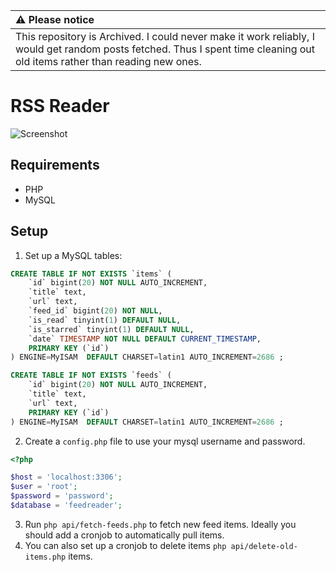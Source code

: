 | :warning: Please notice          |
|:---------------------------|
| This repository is Archived. I could never make it work reliably, I would get random posts fetched. Thus I spent time cleaning out old items rather than reading new ones.      |

# RSS Reader

![Screenshot](https://cldup.com/H43vRNLgta.png)

## Requirements

- PHP
- MySQL

## Setup

1. Set up a MySQL tables:

```sql
CREATE TABLE IF NOT EXISTS `items` (
	`id` bigint(20) NOT NULL AUTO_INCREMENT,
	`title` text,
	`url` text,
	`feed_id` bigint(20) NOT NULL,
	`is_read` tinyint(1) DEFAULT NULL,
	`is_starred` tinyint(1) DEFAULT NULL,
	`date` TIMESTAMP NOT NULL DEFAULT CURRENT_TIMESTAMP,
	PRIMARY KEY (`id`)
) ENGINE=MyISAM  DEFAULT CHARSET=latin1 AUTO_INCREMENT=2686 ;
```

```sql
CREATE TABLE IF NOT EXISTS `feeds` (
	`id` bigint(20) NOT NULL AUTO_INCREMENT,
	`title` text,
	`url` text,
	PRIMARY KEY (`id`)
) ENGINE=MyISAM  DEFAULT CHARSET=latin1 AUTO_INCREMENT=2686 ;
```

2. Create a `config.php` file to use your mysql username and password.

```php
<?php

$host = 'localhost:3306';
$user = 'root';
$password = 'password';
$database = 'feedreader';
```

3. Run `php api/fetch-feeds.php` to fetch new feed items. Ideally you should add a cronjob to automatically pull items.
4. You can also set up a cronjob to delete items  `php api/delete-old-items.php` items.
